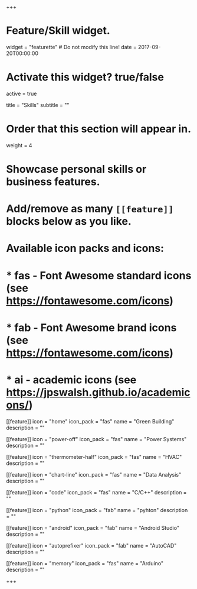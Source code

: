 +++
# Feature/Skill widget.
widget = "featurette"  # Do not modify this line!
date = 2017-09-20T00:00:00

# Activate this widget? true/false
active = true

title = "Skills"
subtitle = ""

# Order that this section will appear in.
weight = 4

# Showcase personal skills or business features.
# 
# Add/remove as many `[[feature]]` blocks below as you like.
# 
# Available icon packs and icons:
# * fas - Font Awesome standard icons (see https://fontawesome.com/icons)
# * fab - Font Awesome brand icons (see https://fontawesome.com/icons)
# * ai - academic icons (see https://jpswalsh.github.io/academicons/)

[[feature]]
  icon = "home"
  icon_pack = "fas"
  name = "Green Building"
  description = ""
  
[[feature]]
  icon = "power-off"
  icon_pack = "fas"
  name = "Power Systems"
  description = ""
  
[[feature]]
  icon = "thermometer-half"
  icon_pack = "fas"
  name = "HVAC"
  description = ""
  
[[feature]]
  icon = "chart-line"
  icon_pack = "fas"
  name = "Data Analysis"
  description = ""
  
[[feature]]
  icon = "code"
  icon_pack = "fas"
  name = "C/C++"
  description = ""
  
[[feature]]
  icon = "python"
  icon_pack = "fab"
  name = "pyhton"
  description = ""

[[feature]]
  icon = "android"
  icon_pack = "fab"
  name = "Android Studio"
  description = ""
  
[[feature]]
  icon = "autoprefixer"
  icon_pack = "fab"
  name = "AutoCAD"
  description = ""
  
[[feature]]
  icon = "memory"
  icon_pack = "fas"
  name = "Arduino"
  description = ""


+++
